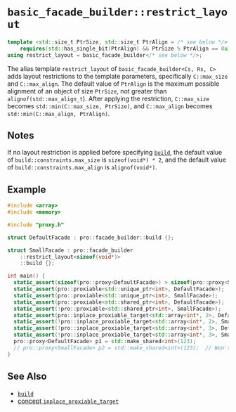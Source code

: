 # `basic_facade_builder::restrict_layout`

```cpp
template <std::size_t PtrSize, std::size_t PtrAlign = /* see below */>
    requires(std::has_single_bit(PtrAlign) && PtrSize % PtrAlign == 0u)
using restrict_layout = basic_facade_builder</* see below */>;
```

The alias template `restrict_layout` of `basic_facade_builder<Cs, Rs, C>` adds layout restrictions to the template parameters, specifically `C::max_size` and `C::max_align`. The default value of `PtrAlign` is the maximum possible alignment of an object of size `PtrSize`, not greater than `alignof(std::max_align_t`). After applying the restriction, `C::max_size` becomes `std::min(C::max_size, PtrSize)`, and `C::max_align` becomes `std::min(C::max_align, PtrAlign)`.

## Notes

If no layout restriction is applied before specifying [`build`](build.md), the default value of `build::constraints.max_size` is `sizeof(void*) * 2`, and the default value of `build::constraints.max_align` is `alignof(void*)`.

## Example

```cpp
#include <array>
#include <memory>

#include "proxy.h"

struct DefaultFacade : pro::facade_builder::build {};

struct SmallFacade : pro::facade_builder
    ::restrict_layout<sizeof(void*)>
    ::build {};

int main() {
  static_assert(sizeof(pro::proxy<DefaultFacade>) > sizeof(pro::proxy<SmallFacade>));
  static_assert(pro::proxiable<std::unique_ptr<int>, DefaultFacade>);
  static_assert(pro::proxiable<std::unique_ptr<int>, SmallFacade>);
  static_assert(pro::proxiable<std::shared_ptr<int>, DefaultFacade>);
  static_assert(!pro::proxiable<std::shared_ptr<int>, SmallFacade>);
  static_assert(pro::inplace_proxiable_target<std::array<int*, 2>, DefaultFacade>);
  static_assert(!pro::inplace_proxiable_target<std::array<int*, 2>, SmallFacade>);
  static_assert(!pro::inplace_proxiable_target<std::array<int*, 3>, DefaultFacade>);
  static_assert(!pro::inplace_proxiable_target<std::array<int*, 3>, SmallFacade>);
  pro::proxy<DefaultFacade> p1 = std::make_shared<int>(123);
  // pro::proxy<SmallFacade> p2 = std::make_shared<int>(123);  // Won't compile
}
```

## See Also

- [`build`](build.md)
- [concept `inplace_proxiable_target`](../inplace_proxiable_target.md)
